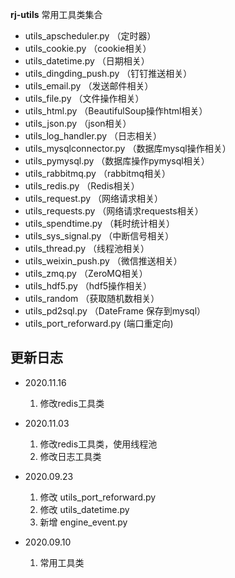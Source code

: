 **rj-utils**
常用工具类集合
 - utils_apscheduler.py （定时器）
 - utils_cookie.py （cookie相关）
 - utils_datetime.py （日期相关）
 - utils_dingding_push.py （钉钉推送相关）
 - utils_email.py （发送邮件相关）
 - utils_file.py （文件操作相关）
 - utils_html.py （BeautifulSoup操作html相关）
 - utils_json.py （json相关）
 - utils_log_handler.py （日志相关）
 - utils_mysqlconnector.py （数据库mysql操作相关）
 - utils_pymysql.py （数据库操作pymysql相关）
 - utils_rabbitmq.py （rabbitmq相关）
 - utils_redis.py （Redis相关）
 - utils_request.py （网络请求相关）
 - utils_requests.py （网络请求requests相关）
 - utils_spendtime.py （耗时统计相关）
 - utils_sys_signal.py （中断信号相关）
 - utils_thread.py （线程池相关）
 - utils_weixin_push.py （微信推送相关）
 - utils_zmq.py （ZeroMQ相关）
 - utils_hdf5.py （hdf5操作相关）
 - utils_random （获取随机数相关）
 - utils_pd2sql.py （DateFrame 保存到mysql）
 - utils_port_reforward.py (端口重定向)

## 更新日志
- 2020.11.16
    1) 修改redis工具类

- 2020.11.03
    1) 修改redis工具类，使用线程池
    2) 修改日志工具类
    
- 2020.09.23
    1) 修改 utils_port_reforward.py
    2) 修改 utils_datetime.py
    3) 新增 engine_event.py

- 2020.09.10
    1) 常用工具类
